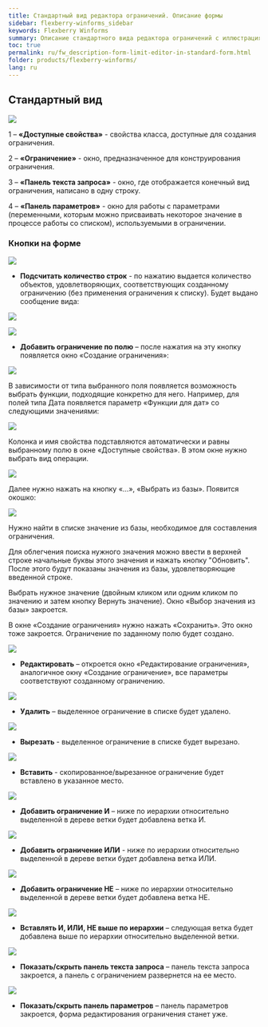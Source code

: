 ```yaml
---
title: Стандартный вид редактора ограничений. Описание формы
sidebar: flexberry-winforms_sidebar
keywords: Flexberry Winforms
summary: Описание стандартного вида редактора ограничений с иллюстрациями
toc: true
permalink: ru/fw_description-form-limit-editor-in-standard-form.html
folder: products/flexberry-winforms/
lang: ru
---
```


## Стандартный вид

![](/images/pages/products/flexberry-winforms/subsystems/limits/limit-editor-form/10.png)

1 – __«Доступные свойства»__ - свойства класса, доступные для создания
ограничения.


2 – __«Ограничение»__ - окно, предназначенное для
конструирования ограничения.


3 – __«Панель текста запроса»__ - окно, где отображается конечный
вид ограничения, написано в одну строку.


4 – __«Панель параметров»__ - окно для работы с параметрами
(переменными, которым можно присваивать некоторое значение в процессе работы со
списком), используемыми в ограничении. 


### Кнопки на форме

![](/images/pages/products/flexberry-winforms/subsystems/limits/limit-editor-form/27.png)
- __Подсчитать количество строк__ - по нажатию выдается количество объектов, удовлетворяющих, соответствующих созданному ограничению (без применения ограничения к списку).
Будет выдано сообщение вида:

![](/images/pages/products/flexberry-winforms/subsystems/limits/limit-editor-form/11.png)


![](/images/pages/products/flexberry-winforms/subsystems/limits/limit-editor-form/28.png)

- __Добавить ограничение по полю__ – после нажатия на эту кнопку появляется окно «Создание ограничения»:


![](/images/pages/products/flexberry-winforms/subsystems/limits/limit-editor-form/12.png)


В зависимости от типа выбранного поля появляется возможность
выбрать функции, подходящие конкретно для него. Например, для полей типа Дата
появляется параметр «Функции для дат» со следующими значениями:


![](/images/pages/products/flexberry-winforms/subsystems/limits/limit-editor-form/13.png)


Колонка и имя свойства подставляются автоматически и равны
выбранному полю в окне «Доступные свойства». В этом окне нужно выбрать вид операции. 


![](/images/pages/products/flexberry-winforms/subsystems/limits/limit-editor-form/42.png)


Далее нужно нажать на кнопку «…», «Выбрать из базы». Появится окошко:


![](/images/pages/products/flexberry-winforms/subsystems/limits/limit-editor-form/14.png)


Нужно найти в списке значение из базы, необходимое для
составления ограничения. 


Для облегчения поиска нужного значения можно ввести в
верхней строке начальные буквы этого значения и нажать кнопку "Обновить". После этого будут показаны значения из базы, удовлетворяющие введенной строке. 


Выбрать нужное значение (двойным кликом или одним кликом по
значению и затем кнопку Вернуть значение). Окно «Выбор значения из базы»
закроется.


В окне «Создание ограничения» нужно нажать «Сохранить». Это
окно тоже закроется. Ограничение по заданному полю будет создано.

![](/images/pages/products/flexberry-winforms/subsystems/limits/limit-editor-form/29.png)
 
 - __Редактировать__ – откроется окно «Редактирование ограничения», аналогичное
окну «Создание ограничение», все параметры соответствуют созданному ограничению.


![](/images/pages/products/flexberry-winforms/subsystems/limits/limit-editor-form/30.png)
 - __Удалить__ – выделенное ограничение в списке будет удалено.


![](/images/pages/products/flexberry-winforms/subsystems/limits/limit-editor-form/31.png)
 - __Вырезать__ - выделенное ограничение в списке будет вырезано.


![](/images/pages/products/flexberry-winforms/subsystems/limits/limit-editor-form/32.png)
 - __Вставить__ - скопированное/вырезанное ограничение будет вставлено в указанное
место.


![](/images/pages/products/flexberry-winforms/subsystems/limits/limit-editor-form/33.png)
 - __Добавить ограничение И__ – ниже по иерархии относительно выделенной в дереве ветки будет добавлена ветка И. 


![](/images/pages/products/flexberry-winforms/subsystems/limits/limit-editor-form/34.png)
 - __Добавить ограничение ИЛИ__ - ниже по иерархии относительно выделенной в дереве ветки будет добавлена ветка ИЛИ. 


![](/images/pages/products/flexberry-winforms/subsystems/limits/limit-editor-form/35.png)
 - __Добавить ограничение НЕ__ – ниже по иерархии относительно выделенной в дереве ветки будет добавлена ветка НЕ. 


![](/images/pages/products/flexberry-winforms/subsystems/limits/limit-editor-form/36.png)
 - __Вставлять И, ИЛИ, НЕ выше по иерархии__ – следующая ветка будет добавлена выше по иерархии относительно выделенной ветки.


![](/images/pages/products/flexberry-winforms/subsystems/limits/limit-editor-form/40.png)
 - __Показать/скрыть панель текста запроса__ – панель текста запроса закроется, а панель с ограничением развернется на ее место. 


![](/images/pages/products/flexberry-winforms/subsystems/limits/limit-editor-form/41.png)
 - __Показать/скрыть панель параметров__ – панель параметров закроется, форма редактирования ограничения станет уже.